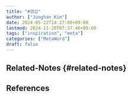 ```yaml
---
title: "#영감"
author: ["Junghan Kim"]
date: 2024-05-22T14:27:00+09:00
lastmod: 2024-11-20T07:37:46+09:00
tags: ["inspiration", "meta"]
categories: ["MetaWord"]
draft: false
---
```


## Related-Notes {#related-notes}

## References

<style>.csl-entry{text-indent: -1.5em; margin-left: 1.5em;}</style><div class="csl-bib-body">
</div>
